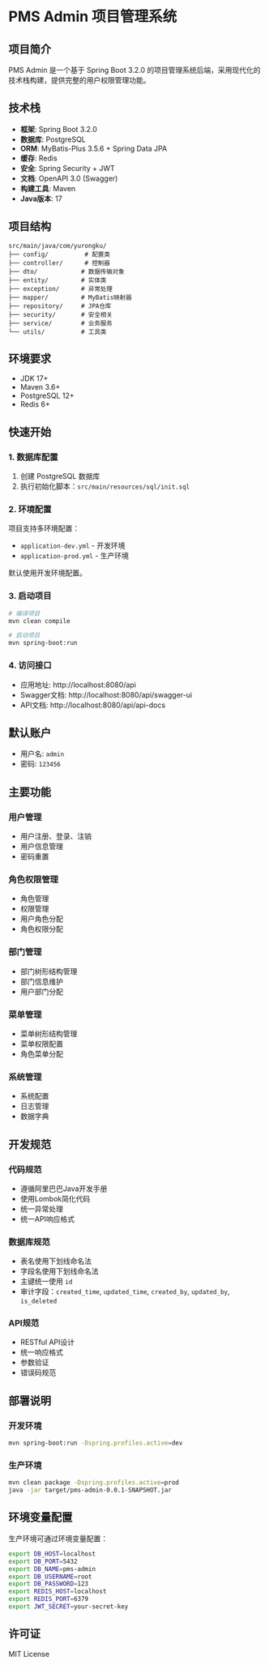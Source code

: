 # PMS Admin 项目管理系统

## 项目简介

PMS Admin 是一个基于 Spring Boot 3.2.0 的项目管理系统后端，采用现代化的技术栈构建，提供完整的用户权限管理功能。

## 技术栈

- **框架**: Spring Boot 3.2.0
- **数据库**: PostgreSQL
- **ORM**: MyBatis-Plus 3.5.6 + Spring Data JPA
- **缓存**: Redis
- **安全**: Spring Security + JWT
- **文档**: OpenAPI 3.0 (Swagger)
- **构建工具**: Maven
- **Java版本**: 17

## 项目结构

```
src/main/java/com/yurongku/
├── config/          # 配置类
├── controller/      # 控制器
├── dto/            # 数据传输对象
├── entity/         # 实体类
├── exception/      # 异常处理
├── mapper/         # MyBatis映射器
├── repository/     # JPA仓库
├── security/       # 安全相关
├── service/        # 业务服务
└── utils/          # 工具类
```

## 环境要求

- JDK 17+
- Maven 3.6+
- PostgreSQL 12+
- Redis 6+

## 快速开始

### 1. 数据库配置

1. 创建 PostgreSQL 数据库
2. 执行初始化脚本：`src/main/resources/sql/init.sql`

### 2. 环境配置

项目支持多环境配置：
- `application-dev.yml` - 开发环境
- `application-prod.yml` - 生产环境

默认使用开发环境配置。

### 3. 启动项目

```bash
# 编译项目
mvn clean compile

# 启动项目
mvn spring-boot:run
```

### 4. 访问接口

- 应用地址: http://localhost:8080/api
- Swagger文档: http://localhost:8080/api/swagger-ui
- API文档: http://localhost:8080/api/api-docs

## 默认账户

- 用户名: `admin`
- 密码: `123456`

## 主要功能

### 用户管理
- 用户注册、登录、注销
- 用户信息管理
- 密码重置

### 角色权限管理
- 角色管理
- 权限管理
- 用户角色分配
- 角色权限分配

### 部门管理
- 部门树形结构管理
- 部门信息维护
- 用户部门分配

### 菜单管理
- 菜单树形结构管理
- 菜单权限配置
- 角色菜单分配

### 系统管理
- 系统配置
- 日志管理
- 数据字典

## 开发规范

### 代码规范
- 遵循阿里巴巴Java开发手册
- 使用Lombok简化代码
- 统一异常处理
- 统一API响应格式

### 数据库规范
- 表名使用下划线命名法
- 字段名使用下划线命名法
- 主键统一使用 `id`
- 审计字段：`created_time`, `updated_time`, `created_by`, `updated_by`, `is_deleted`

### API规范
- RESTful API设计
- 统一响应格式
- 参数验证
- 错误码规范

## 部署说明

### 开发环境
```bash
mvn spring-boot:run -Dspring.profiles.active=dev
```

### 生产环境
```bash
mvn clean package -Dspring.profiles.active=prod
java -jar target/pms-admin-0.0.1-SNAPSHOT.jar
```

## 环境变量配置

生产环境可通过环境变量配置：

```bash
export DB_HOST=localhost
export DB_PORT=5432
export DB_NAME=pms-admin
export DB_USERNAME=root
export DB_PASSWORD=123
export REDIS_HOST=localhost
export REDIS_PORT=6379
export JWT_SECRET=your-secret-key
```

## 许可证

MIT License

